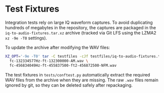 # Test Fixtures

Integration tests rely on large IQ waveform captures. To avoid duplicating
hundreds of megabytes in the repository, the captures are packaged in the
`iq-to-audio-fixtures.tar.xz` archive (tracked via Git LFS using the LZMA2
`xz -9e -T0` settings).

To update the archive after modifying the WAV files:

```bash
XZ_OPT='-9e -T0' tar -C testfiles -cJf testfiles/iq-to-audio-fixtures.tar.xz \
  fc-132334577Hz-ft-132300000-AM.wav \
  fc-456834049Hz-ft-455837500-ft2-456872500-NFM.wav
```

The test fixtures in `tests/conftest.py` automatically extract the required
WAV files from the archive when they are missing. The raw `.wav` files remain
ignored by git, so they can be deleted safely after repackaging.
